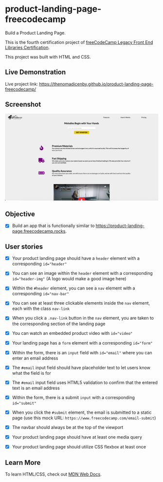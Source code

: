 # product-landing-page-freecodecamp

Build a Product Landing Page.

This is the fourth certification project of [freeCodeCamp Legacy Front End Libraries Certification](https://www.freecodecamp.org/learn/2022/responsive-web-design/build-a-product-landing-page-project/build-a-product-landing-page/).

This project was built with HTML and CSS.

## Live Demonstration

Live project link: <https://thenomadicenby.github.io/product-landing-page-freecodecamp/>

## Screenshot

![markdown-screenshot](./assets/Screenshot%201.png)

## Objective

- [x] Build an app that is functionally similar to <https://product-landing-page.freecodecamp.rocks>.

## User stories
- [x] Your product landing page should have a `header` element with a corresponding `id="header"`
- [x] You can see an image within the `header` element with a corresponding `id="header-img"` (A logo would make a good image here)
- [x] Within the `#header` element, you can see a `nav` element with a corresponding `id="nav-bar"`
- [x] You can see at least three clickable elements inside the `nav` element, each with the class `nav-link`
- [x] When you click a `.nav-link` button in the `nav` element, you are taken to the corresponding section of the landing page
- [x] You can watch an embedded product video with `id="video"`
- [x] Your landing page has a `form` element with a corresponding `id="form"`
- [x] Within the form, there is an `input` field with `id="email"` where you can enter an email address
- [x] The `#email` input field should have placeholder text to let users know what the field is for
- [x] The `#email` input field uses HTML5 validation to confirm that the entered text is an email address
- [x] Within the form, there is a submit `input` with a corresponding `id="submit"`
- [x] When you click the `#submit` element, the email is submitted to a static page (use this mock URL: `https://www.freecodecamp.com/email-submit`)
- [x] The navbar should always be at the top of the viewport
- [x] Your product landing page should have at least one media query
- [x] Your product landing page should utilize CSS flexbox at least once


## Learn More

To learn HTML/CSS, check out  [MDN Web Docs](https://developer.mozilla.org/en-US/).
